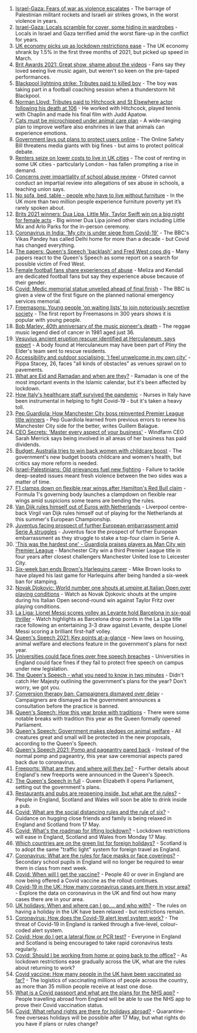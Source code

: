 1. [Israel-Gaza: Fears of war as violence escalates](https://www.bbc.co.uk/news/world-middle-east-57083595) - The barrage of Palestinian militant rockets and Israeli air strikes grows, in the worst violence in years.
2. [Israel-Gaza: Locals scramble for cover, some hiding in wardrobes](https://www.bbc.co.uk/news/world-middle-east-57076399) - Locals in Israel and Gaza terrified amid the worst flare-up in the conflict for years.
3. [UK economy picks up as lockdown restrictions ease](https://www.bbc.co.uk/news/business-57083394) - The UK economy shrank by 1.5% in the first three months of 2021, but picked up speed in March.
4. [Brit Awards 2021: Great show, shame about the videos](https://www.bbc.co.uk/news/entertainment-arts-57082190) - Fans say they loved seeing live music again, but weren't so keen on the pre-taped performances.
5. [Blackpool lightning strike: Tributes paid to killed boy](https://www.bbc.co.uk/news/uk-england-lancashire-57083921) - The boy was taking part in a football coaching session when a thunderstorm hit Blackpool.
6. [Norman Lloyd: Tributes paid to Hitchcock and St Elsewhere actor following his death at 106](https://www.bbc.co.uk/news/entertainment-arts-57084522) - He worked with Hitchcock, played tennis with Chaplin and made his final film with Judd Apatow.
7. [Cats must be microchipped under animal care plan](https://www.bbc.co.uk/news/science-environment-57068182) - A wide-ranging plan to improve welfare also enshrines in law that animals can experience emotions.
8. [Government lays out plans to protect users online](https://www.bbc.co.uk/news/technology-57071977) - The Online Safety Bill threatens media giants with big fines - but aims to protect political debate.
9. [Renters seize on lower costs to live in UK cities](https://www.bbc.co.uk/news/business-57085474) - The cost of renting in some UK cities - particularly London - has fallen prompting a rise in demand.
10. [Concerns over impartiality of school abuse review](https://www.bbc.co.uk/news/education-57000001) - Ofsted cannot conduct an impartial review into allegations of sex abuse in schools, a teaching union says.
11. [No sofa, bed, table - people who have to live without furniture](https://www.bbc.co.uk/news/uk-57076659) - In the UK more than two million people experience furniture poverty yet it’s rarely spoken about.
12. [Brits 2021 winners: Dua Lipa, Little Mix, Taylor Swift win on a big night for female acts](https://www.bbc.co.uk/news/entertainment-arts-56988483) - Big winner Dua Lipa joined other stars including Little Mix and Arlo Parks for the in-person ceremony.
13. [Coronavirus in India: 'My city is under siege from Covid-19'](https://www.bbc.co.uk/news/world-asia-india-57067462) - The BBC's Vikas Pandey has called Delhi home for more than a decade - but Covid has changed everything.
14. [The papers: Queen's Speech 'backlash' and Fred West cops dig](https://www.bbc.co.uk/news/blogs-the-papers-57081224) - Many papers react to the Queen's Speech as some report on a search for possible victim of Fred West.
15. [Female football fans share experiences of abuse](https://www.bbc.co.uk/news/technology-56988482) - Meliza and Kendall are dedicated football fans but say they experience abuse because of their gender.
16. [Covid: Medic memorial statue unveiled ahead of final finish](https://www.bbc.co.uk/news/uk-57079844) - The BBC is given a view of the first figure on the planned national emergency services memorial.
17. [Freemasons: Young people 'on waiting lists' to join notoriously secretive society](https://www.bbc.co.uk/news/uk-england-hampshire-57059148) - The first report by Freemasons in 300 years shows it is popular with young people.
18. [Bob Marley: 40th anniversary of the music pioneer's death](https://www.bbc.co.uk/news/in-pictures-57022757) - The reggae music legend died of cancer in 1981 aged just 36.
19. [Vesuvius ancient eruption rescuer identified at Herculaneum, says expert](https://www.bbc.co.uk/news/world-europe-57055163) - A body found at Herculaneum may have been part of Pliny the Elder's team sent to rescue residents.
20. [Accessibility and outdoor socialising: 'I feel unwelcome in my own city'](https://www.bbc.co.uk/news/newsbeat-57072498) - Pippa Stacey, 26, faces "all kinds of obstacles" as venues sprawl on to pavements.
21. [What are Eid and Ramadan and when are they?](https://www.bbc.co.uk/news/explainers-56695447) - Ramadan is one of the most important events in the Islamic calendar, but it's been affected by lockdown.
22. [How Italy's healthcare staff survived the pandemic](https://www.bbc.co.uk/news/world-europe-57071604) - Nurses in Italy have been instrumental in helping to fight Covid-19 - but it's taken a heavy toll.
23. [Pep Guardiola: How Manchester City boss reinvented Premier League title winners](https://www.bbc.co.uk/sport/football/56951662) - Pep Guardiola learned from previous errors to renew his Manchester City side for the better, writes Guillem Balague.
24. [CEO Secrets: 'Master every aspect of your business'](https://www.bbc.co.uk/news/business-57013569) - Windfarm CEO Sarah Merrick says being involved in all areas of her business has paid dividends.
25. [Budget: Australia tries to win back women with childcare boost](https://www.bbc.co.uk/news/world-australia-57052663) - The government's new budget boosts childcare and women's health, but critics say more reform is needed.
26. [Israel-Palestinians: Old grievances fuel new fighting](https://www.bbc.co.uk/news/world-middle-east-57074460) - Failure to tackle deep-seated issues meant fresh violence between the two sides was a matter of time.
27. [F1 clamps down on flexible rear wings after Hamilton's Red Bull claim](https://www.bbc.co.uk/sport/formula1/57086036) - Formula 1's governing body launches a clampdown on flexible rear wings amid suspicions some teams are bending the rules.
28. [Van Dijk rules himself out of Euros with Netherlands](https://www.bbc.co.uk/sport/football/57083439) - Liverpool centre-back Virgil van Dijk rules himself out of playing for the Netherlands at this summer's European Championship.
29. [Juventus facing prospect of further European embarrassment amid Serie A struggles](https://www.bbc.co.uk/sport/football/57073085) - Juventus face the prospect of further European embarrassment as they struggle to stake a top-four claim in Serie A.
30. ['This was the hardest one' - Guardiola praises players as Man City win Premier League](https://www.bbc.co.uk/sport/football/56964843) - Manchester City win a third Premier League title in four years after closest challengers Manchester United lose to Leicester City.
31. [Six-week ban ends Brown's Harlequins career](https://www.bbc.co.uk/sport/rugby-union/57085390) - Mike Brown looks to have played his last game for Harlequins after being handed a six-week ban for stamping.
32. [Novak Djokovic: World number one shouts at umpire at Italian Open over playing conditions](https://www.bbc.co.uk/sport/av/tennis/57085534) - Watch as Novak Djokovic shouts at the umpire during his Italian Open second-round win against Taylor Fritz over playing conditions.
33. [La Liga: Lionel Messi scores volley as Levante hold Barcelona in six-goal thriller](https://www.bbc.co.uk/sport/av/football/57080304) - Watch highlights as Barcelona drop points in the La Liga title race following an entertaining 3-3 draw against Levante, despite Lionel Messi scoring a brilliant first-half volley.
34. [Queen's Speech 2021: Key points at-a-glance](https://www.bbc.co.uk/news/uk-politics-56987630) - New laws on housing, animal welfare and elections feature in the government's plans for next year.
35. [Universities could face fines over free speech breaches](https://www.bbc.co.uk/news/education-57076093) - Universities in England could face fines if they fail to protect free speech on campus under new legislation.
36. [The Queen's Speech - what you need to know in two minutes](https://www.bbc.co.uk/news/uk-57077605) - Didn't catch Her Majesty outlining the government's plans for the year? Don't worry, we got you.
37. [Conversion therapy ban: Campaigners dismayed over delay](https://www.bbc.co.uk/news/health-57059459) - Campaigners are dismayed as the government announces a consultation before the practice is banned.
38. [Queen's Speech: How this year broke with traditions](https://www.bbc.co.uk/news/uk-politics-57079117) - There were some notable breaks with tradition this year as the Queen formally opened Parliament.
39. [Queen's Speech: Government makes pledges on animal welfare](https://www.bbc.co.uk/news/uk-politics-57072922) - All creatures great and small will be protected in the new proposals, according to the Queen's Speech.
40. [Queen's Speech 2021: Pomp and pageantry pared back](https://www.bbc.co.uk/news/in-pictures-57070912) - Instead of the normal pomp and pageantry, this year saw ceremonial aspects pared back due to coronavirus.
41. [Freeports: What are they and where will they be?](https://www.bbc.co.uk/news/uk-politics-55819489) - Further details about England's new freeports were announced in the Queen's Speech.
42. [The Queen's Speech in full](https://www.bbc.co.uk/news/uk-politics-57071775) - Queen Elizabeth ll opens Parliament, setting out the government's plans.
43. [Restaurants and pubs are reopening inside, but what are the rules?](https://www.bbc.co.uk/news/business-52977388) - People in England, Scotland and Wales will soon be able to drink inside a pub.
44. [Covid: What are the social distancing rules and the rule of six?](https://www.bbc.co.uk/news/uk-51506729) - Guidance on hugging close friends and family is being relaxed in England and Scotland from 17 May.
45. [Covid: What's the roadmap for lifting lockdown?](https://www.bbc.co.uk/news/explainers-52530518) - Lockdown restrictions will ease in England, Scotland and Wales from Monday 17 May.
46. [Which countries are on the green list for foreign holidays?](https://www.bbc.co.uk/news/explainers-52544307) - Scotland is to adopt the same "traffic light" system for foreign travel as England.
47. [Coronavirus: What are the rules for face masks or face coverings?](https://www.bbc.co.uk/news/health-51205344) - Secondary school pupils in England will no longer be required to wear them in class from next week.
48. [Covid: When will I get the vaccine?](https://www.bbc.co.uk/news/health-55045639) - People 40 or over in England are now being offered a Covid vaccine as the rollout continues.
49. [Covid-19 in the UK: How many coronavirus cases are there in your area?](https://www.bbc.co.uk/news/uk-51768274) - Explore the data on coronavirus in the UK and find out how many cases there are in your area.
50. [UK holidays: When and where can I go.... and who with?](https://www.bbc.co.uk/news/explainers-52646738) - The rules on having a holiday in the UK have been relaxed - but restrictions remain.
51. [Coronavirus: How does the Covid-19 alert level system work?](https://www.bbc.co.uk/news/explainers-52634739) - The threat of Covid-19 in England is ranked through a five-level, colour-coded alert system.
52. [Covid: How do I get a lateral flow or PCR test?](https://www.bbc.co.uk/news/health-51943612) - Everyone in England and Scotland is being encouraged to take rapid coronavirus tests regularly.
53. [Covid: Should I be working from home or going back to the office?](https://www.bbc.co.uk/news/business-52567567) - As lockdown restrictions ease gradually across the UK, what are the rules about returning to work?
54. [Covid vaccine: How many people in the UK have been vaccinated so far?](https://www.bbc.co.uk/news/health-55274833) - The logistics of vaccinating millions of people across the country, as more than 35 million people receive at least one dose.
55. [What is a Covid passport and what are the plans for the NHS app?](https://www.bbc.co.uk/news/explainers-55718553) - People travelling abroad from England will be able to use the NHS app to prove their Covid vaccination status.
56. [Covid: What refund rights are there for holidays abroad?](https://www.bbc.co.uk/news/business-51615412) - Quarantine-free overseas holidays will be possible after 17 May, but what rights do you have if plans or rules change?
